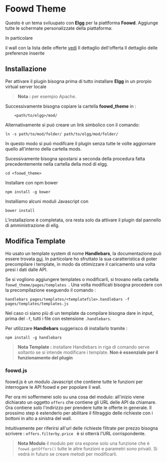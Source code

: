 # Foowd Theme

Questo è un tema sviluupato con **Elgg** per la piattforma **Foowd**.
Aggiunge tutte le schermate personalizzate della piattaforma:

In particolare 

il wall con la lista delle offerte [vedi](http://localhost/elg/wall)
Il dettaglio dell'offerta
Il dettaglio delle preferenze inserite



## Installazione

Per attivare il plugin bisogna prima di tutto installare **Elgg** in un prorpio virtual server locale
> **Nota :** per esempio Apache.


Successivamente bisogna copiare la cartella **foowd_theme** in :

		<path/to/elgg>/mod/


Alternativamente si può creare un link simbolico con il comando:

	ln -s path/to/mod/folder/ path/to/elgg/mod/folder/
	
In questo modo si può modifcare il plugin senza tutte le volte aggiornare quello all'interno della cartella mods.

Sucessivamente bisogna spostarsi a seconda della procedura fatta precedentemente nella cartella della mod di elgg.
	
	cd <foowd_theme>

Installare con npm bower

	npm install -g bower

Installiamo alcuni moduli Javascript con  
	
	bower install

L'installazione è completata, ora resta solo da attivare il plugin dal pannello di amministrazione di ellg.

## Modifica Template

Ho usato un template system di nome **Handlebars**, la documentazione può essere trovata [qui]("http://handlebarsjs.com/"). In particolare ho sfruttato la sua caratteristica di poter precompilare i template, in modo da ottimizzare il caricamento una volta presi i dati dalle API.

Se si vogliono aggiungere templates o modificarli, si trovano nella cartella `foowd_theme/pages/templates `. 
Una volta modificati bisogna procedere con la precompilazione eseguendo il comando : 

	handlebars pages/templates/<templatefile>.handlebars -f pages/templates/templates.js 

Nel caso ci siano più di un template da compilare bisogna dare in input, prima del ```-f```, tutti i file con estensione ```.handlebars```.

Per utilizzare **Handlebars** suggerisco di installarlo tramite :

	npm install -g handlebars 

> **Nota Template :** installare Handlebars in riga di comando serve soltanto se si intende modificare i template. **Non è essenziale per il funzionamento del plugin**




### foowd.js

foowd.js è un modulo Javascript che contiene tutte le funzioni per interrogare le API foowd e per popolare il wall.

Per ora mi soffermerei solo su una cosa del modulo: all'inizio viene dichiarato un oggetto `offers` che contiene gli URL delle API da chiamare. Ora contiene solo l'indirizzo per prendere tutte le offerte in generale. Il prossimo step è estenderlo per abilitare il filtraggio delle richieste con i bottoni in alto a sinistra del wall.

Intuitivamente per riferirsi all'url delle richieste filtrate per prezzo bisogna scrivere : `offers.filterby.price ` è si otterrà l'URL corrispondente.

>**Nota Modulo** il modulo per ora espone solo una funzione che è ``` foowd.getOffers()``` tutte le altre funzioni e parametri sono privati. Si vedrà in futuro se creare metodi per modificarli.